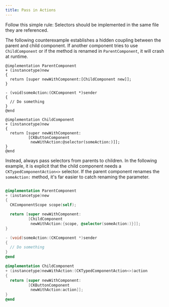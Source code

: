 ```yaml
---
title: Pass in Actions
---
```

Follow this simple rule: Selectors should be implemented in the same file they are referenced.

The following counterexample establishes a hidden coupling between the parent and child component. If another component tries to use `ChildComponent` or if the method is renamed in `ParentComponent`, it will crash at runtime.

```objectivec-redhighlight
@implementation ParentComponent
+ (instancetype)new
{
  return [super newWithComponent:[ChildComponent new]];
}

- (void)someAction:(CKComponent *)sender
{
  // Do something
}
@end

@implementation ChildComponent
+ (instancetype)new
{
  return [super newWithComponent:
          [CKButtonComponent
           newWithAction:@selector(someAction:)]];
}
@end
```

Instead, always pass selectors from parents to children. In the following example, it is explicit that the child component needs a `CKTypedComponentAction<>` selector. If the parent component renames the `someAction:` method, it's far easier to catch renaming the parameter.

```objectivec

@implementation ParentComponent
+ (instancetype)new
{
  CKComponentScope scope(self);

  return [super newWithComponent:
          [ChildComponent
           newWithAction:{scope, @selector(someAction:)}]];
}

- (void)someAction:(CKComponent *)sender
{
  // Do something
}
@end

@implementation ChildComponent
+ (instancetype)newWithAction:(CKTypedComponentAction<>)action
{
  return [super newWithComponent:
          [CKButtonComponent
           newWithAction:action]];
}
@end
```
